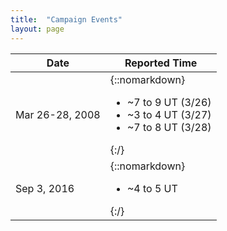 ```yaml
---
title:  "Campaign Events"
layout: page
---
```



| Date             | Reported Time |
|------------------|---------------|
| Mar 26-28, 2008  | {::nomarkdown}<ul><li>~7 to 9 UT (3/26)</li><li>~3 to 4 UT (3/27)</li><li>~7 to 8 UT (3/28)</li></ul>{:/}     |
| Sep 3, 2016      | {::nomarkdown}<ul><li>~4 to 5 UT</li></ul>{:/}        |
